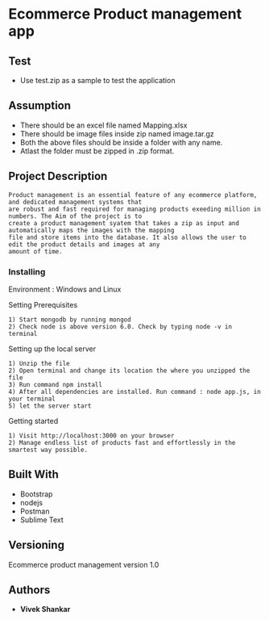 # Ecommerce Product management app

## Test

* Use test.zip as a sample to test the application

## Assumption

* There should be an excel file named Mapping.xlsx
* There should be image files inside zip named image.tar.gz
* Both the above files should be inside a folder with any name.
* Atlast the folder must be zipped in .zip format.

## Project Description
```
Product management is an essential feature of any ecommerce platform, and dedicated management systems that 
are robust and fast required for managing products exeeding million in numbers. The Aim of the project is to 
create a product management syatem that takes a zip as input and automatically maps the images with the mapping 
file and store items into the database. It also allows the user to edit the product details and images at any 
amount of time.
```

### Installing

Environment : Windows and Linux

Setting Prerequisites

```
1) Start mongodb by running mongod
2) Check node is above version 6.0. Check by typing node -v in terminal
```

Setting up the local server

```
1) Unzip the file
2) Open terminal and change its location the where you unzipped the file
3) Run command npm install
4) After all dependencies are installed. Run command : node app.js, in your terminal
5) let the server start
```

Getting started

```
1) Visit http://localhost:3000 on your browser
2) Manage endless list of products fast and effortlessly in the smartest way possible.
```

## Built With

* Bootstrap
* nodejs
* Postman
* Sublime Text

## Versioning

Ecommerce product management version 1.0

## Authors

* **Vivek Shankar** 